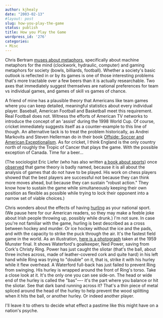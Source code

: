 ```yaml
---
author: kjhealy
date: "2003-02-13"
#layout: post
slug: how-you-play-the-game
status: publish
title: How you Play the Game
wordpress_id: '276'
categories:
- Misc
---
```


Chris Bertram [muses about metaphors](http://junius.blogspot.com/2003_02_09_junius_archive.html#90317286 "Junius"), specifically about machine metaphors for the mind (clockwork, hydraulic, computer) and gaming metaphors for society (bowls, billiards, football). Whether a society's basic outlook is reflected in or by its games is one of those interesting problems that's more tractable over a few beers than it is actually researchable. Two axes that immediately suggest themselves are national preferences for team vs individual games, and games of skill vs games of chance.

A friend of mine has a plausible theory that Americans like team games where you can keep detailed, meaningful statistics about every individual player. Baseball, American Football and Basketball meet this requirement. Real Football does not. Witness the efforts of American TV networks to introduce the concept of an 'assist' during the 1998 World Cup. Of course, cricket immediately suggests itself as a counter-example to this line of though. An alternative tack is to treat the problem historically, as Andrei Markovits and Steven Hellerman do in their book [Offside: Soccer and American Exceptionalism](http://www.pup.princeton.edu/titles/7084.html). As for cricket, I think England is the only country north of roughly the Tropic of Cancer that plays the game. With the possible exception of Canada. Time for a beer…

(The sociologist Eric Liefer (who has also written [a book about sports](http://www.hup.harvard.edu/catalog/LEIMAK.html)) once [observed](http://www.nyu.edu/pubs/sociological.forum/volume03.html) that game theory is badly named, because it is all about the analysis of games that do not have to be played. His work on chess players showed that the best players are successful not because they can think more moves ahead, but because they can sustain "robust action." They know how to sustain the game while simultaneously keeping their own position as flexible as possible while trying to lock their opponent into a narrow set of viable choices.)

Chris wonders about the effects of having [hurling](http://www.gaa.ie/sports/hurling/) as your national sport. (We pause here for our American readers, so they may make a feeble joke about Irish people throwing up, possibly while drunk.) I'm not sure. In case you're not familiar with the game, hurling is best described as a cross between hockey and murder. Or ice hockey without the ice and the pads, and with the capacity to strike the puck through the air. It's the fastest field game in the world. As an illustration, [here is a photograph](Powcatch.html) taken at the 1959 Munster final. It shows Waterford's goalkeeper, Ned Power, saving from Cork's Christy Ring. Power has just caught the sliotar (that's the ball, about three inches across, made of leather-covered cork and quite hard) in his left hand while Ring was trying to "double" on it, that is, strike it with his hurley while it flew overhead. A Waterford full-back has just failed to prevent Ring from swinging. His hurley is wrapped around the front of Ring's torso. Take a close look at it. It's the only one you can see side-on. The head or wide end of the hurley is called the "bas"—- it's the part where you balance or hit the sliotar. See that dark band running across it? That's a thin piece of metal spliced around the head of the hurley to help prevent the wood splitting when it hits the ball, or another hurley. Or indeed another player.

I'll leave it to others to decide what effect a pastime like this might have on a nation's psyche.
